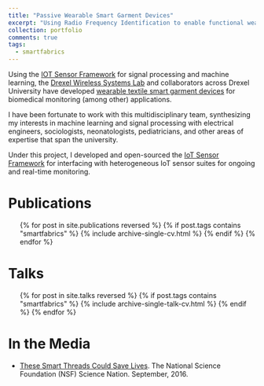 ```yaml
---
title: "Passive Wearable Smart Garment Devices"
excerpt: "Using Radio Frequency Identification to enable functional wearable devices"
collection: portfolio
comments: true
tags:
  - smartfabrics
---
```


Using the [IOT Sensor Framework](/software/iotframework/) for signal processing and machine learning, the [Drexel Wireless Systems Lab](https://wireless.ece.drexel.edu) and collaborators across Drexel University have developed [wearable textile smart garment devices](https://research.coe.drexel.edu/ece/dwsl/research/biomedical-smart-textiles/) for biomedical monitoring (among other) applications.  

I have been fortunate to work with this multidisciplinary team, synthesizing my interests in machine learning and signal processing with electrical engineers, sociologists, neonatologists, pediatricians, and other areas of expertise that span the university.  

Under this project, I developed and open-sourced the [IoT Sensor Framework](/software/iotframework/) for interfacing with heterogeneous IoT sensor suites for ongoing and real-time monitoring.

# Publications
<ul>{% for post in site.publications reversed %}
  {% if post.tags contains "smartfabrics" %}
    {% include archive-single-cv.html %}
  {% endif %}
{% endfor %}</ul>

# Talks
<ul>{% for post in site.talks reversed %}
  {% if post.tags contains "smartfabrics" %}
    {% include archive-single-talk-cv.html %}
  {% endif %}
{% endfor %}</ul>

# In the Media
* [These Smart Threads Could Save Lives](/posts/2016/09/sciencenation).  The National Science Foundation (NSF) Science Nation.  September, 2016.